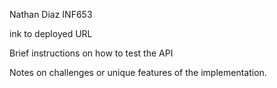 Nathan Diaz
INF653

ink to deployed URL

Brief instructions on how to test the API

Notes on challenges or unique features of the implementation.